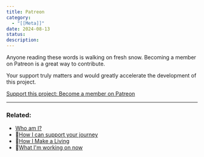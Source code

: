 ```yaml
---
title: Patreon
category:
  - "[[Meta]]"
date: 2024-08-13
status: 
description:
---
```



Anyone reading these words is walking on fresh snow. Becoming a member on Patreon is a great way to contribute.

Your support truly matters and would greatly accelerate the development of this project. 

[Support this project: Become a member on Patreon](https://www.patreon.com/TiBO_Ukulele)



---
### Related:
- [Who am I?](/notes/TiBO)
- 📝[How I can support your journey](/patreon-support)
- 📝[How I Make a Living](/notes/how-I-make-a-living)
- 📝[What I'm working on now](what-im-working-on-now%201.md)